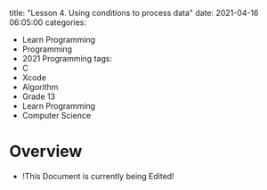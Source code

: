 title:  "Lesson 4. Using conditions to process data"
date:   2021-04-16 06:05:00
categories:

- Learn Programming
- Programming
- 2021 Programming
tags:
- C
- Xcode
- Algorithm
- Grade 13
- Learn Programming
- Computer Science

# Overview

- !This Document is currently being Edited!